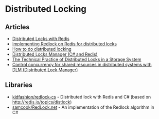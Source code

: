 # Distributed Locking

## Articles
- [Distributed Locks with Redis](https://redis.io/docs/reference/patterns/distributed-locks/)
- [Implementing Redlock on Redis for distributed locks](https://levelup.gitconnected.com/implementing-redlock-on-redis-for-distributed-locks-a3cfe60d4ea4)
- [How to do distributed locking](https://martin.kleppmann.com/2016/02/08/how-to-do-distributed-locking.html)
- [Distributed Locks Manager (C# and Redis)](https://towardsdev.com/distributed-locks-manager-c-and-redis-fd3d86cd1250)
- [The Technical Practice of Distributed Locks in a Storage System](https://www.alibabacloud.com/blog/the-technical-practice-of-distributed-locks-in-a-storage-system_597141)
- [Control concurrency for shared resources in distributed systems with DLM (Distributed Lock Manager)](https://m-qafouri.medium.com/serialize-access-to-a-shared-resource-in-distributed-systems-with-dlm-distributed-lock-manager-5abf5e393e15)
## Libraries
- [kidfashion/redlock-cs](https://github.com/kidfashion/redlock-cs) - Distributed lock with Redis and C# (based on http://redis.io/topics/distlock)
- [samcook/RedLock.net](https://github.com/samcook/RedLock.net) - An implementation of the Redlock algorithm in C#